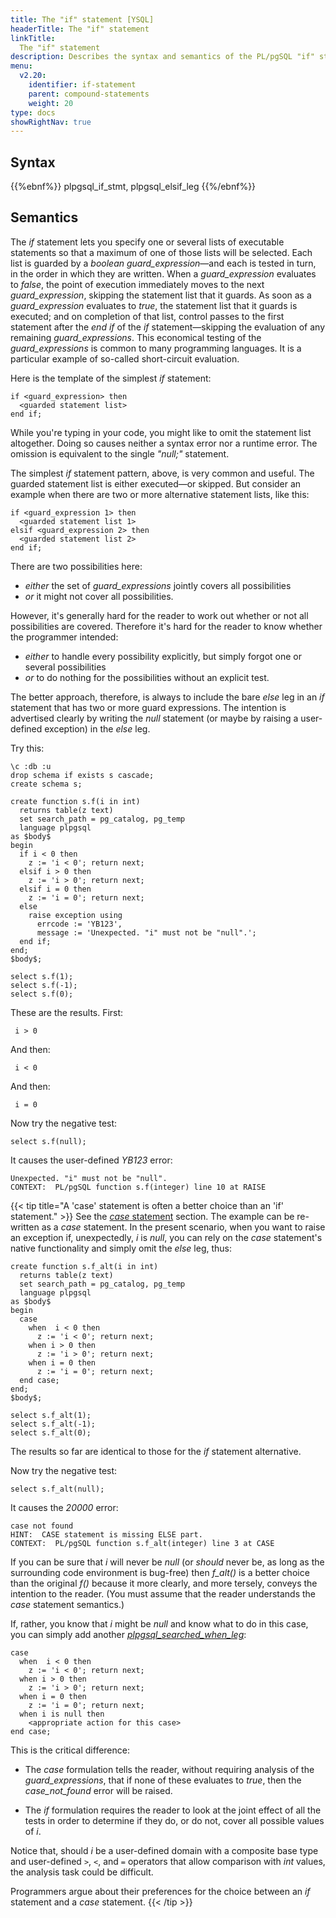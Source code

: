 ```yaml
---
title: The "if" statement [YSQL]
headerTitle: The "if" statement
linkTitle:
  The "if" statement
description: Describes the syntax and semantics of the PL/pgSQL "if" statement. [YSQL].
menu:
  v2.20:
    identifier: if-statement
    parent: compound-statements
    weight: 20
type: docs
showRightNav: true
---
```


## Syntax

{{%ebnf%}}
  plpgsql_if_stmt,
  plpgsql_elsif_leg
{{%/ebnf%}}

## Semantics

The _if_ statement lets you specify one or several lists of executable statements so that a maximum of one of those lists will be selected. Each list is guarded by a _boolean_ _guard_expression_—and each is tested in turn, in the order in which they are written. When a _guard_expression_ evaluates to _false_, the point of execution immediately moves to the next _guard_expression_, skipping the statement list that it guards. As soon as a _guard_expression_ evaluates to _true_, the statement list that it guards is executed; and on completion of that list, control passes to the first statement after the _end if_ of the _if_ statement—skipping the evaluation of any remaining _guard_expressions_. This economical testing of the _guard_expressions_ is common to many programming languages. It is a particular example of so-called short-circuit evaluation.

Here is the template of the simplest _if_ statement:

```plpgsql
if <guard_expression> then
  <guarded statement list>
end if;
```

While you're typing in your code, you might like to omit the statement list altogether. Doing so causes neither a syntax error nor a runtime error. The omission is equivalent to the single _"null;"_ statement.

The simplest _if_ statement pattern, above, is very common and useful. The guarded statement list is either executed—or skipped. But consider an example when there are two or more alternative statement lists, like this:

```plpgsql
if <guard_expression 1> then
  <guarded statement list 1>
elsif <guard_expression 2> then
  <guarded statement list 2>
end if;
```

There are two possibilities here:
- _either_ the set of _guard_expressions_ jointly covers all possibilities
- _or_ it might not cover all possibilities.

However, it's generally hard for the reader to work out whether or not all possibilities are covered. Therefore it's hard for the reader to know whether the programmer intended:

- _either_ to handle every possibility explicitly, but  simply forgot one or several possibilities
- _or_ to do nothing for the possibilities without an explicit test.

The better approach, therefore, is always to include the bare _else_ leg in an _if_ statement that has two or more guard expressions. The intention is advertised clearly by writing the _null_ statement (or maybe by raising a user-defined exception) in the _else_ leg.

Try this:

```plpgsql
\c :db :u
drop schema if exists s cascade;
create schema s;

create function s.f(i in int)
  returns table(z text)
  set search_path = pg_catalog, pg_temp
  language plpgsql
as $body$
begin
  if i < 0 then
    z := 'i < 0'; return next;
  elsif i > 0 then
    z := 'i > 0'; return next;
  elsif i = 0 then
    z := 'i = 0'; return next;
  else
    raise exception using
      errcode := 'YB123',
      message := 'Unexpected. "i" must not be "null".';
  end if;
end;
$body$;

select s.f(1);
select s.f(-1);
select s.f(0);
```

These are the results. First:

```output
 i > 0
```

And then:

```output
 i < 0
```


And then:

```output
 i = 0
```

Now try the negative test:

```plpgsql
select s.f(null);
```

It causes the user-defined _YB123_ error:

```output
Unexpected. "i" must not be "null".
CONTEXT:  PL/pgSQL function s.f(integer) line 10 at RAISE
```

<a name="case-stmt-versus-if-stmt"></a>
{{< tip title="A 'case' statement is often a better choice than an 'if' statement." >}}
See the [_case_ statement](../case-statement) section. The example can be re-written as a _case_ statement. In the present scenario, when you want to raise an exception if, unexpectedly, _i_ is _null_, you can rely on the _case_ statement's native functionality and simply omit the _else_ leg, thus:

```plpgsql
create function s.f_alt(i in int)
  returns table(z text)
  set search_path = pg_catalog, pg_temp
  language plpgsql
as $body$
begin
  case
    when  i < 0 then
      z := 'i < 0'; return next;
    when i > 0 then
      z := 'i > 0'; return next;
    when i = 0 then
      z := 'i = 0'; return next;
  end case;
end;
$body$;

select s.f_alt(1);
select s.f_alt(-1);
select s.f_alt(0);
```
The results so far are identical to those for the _if_ statement alternative.

Now try the negative test:

```plpgsql
select s.f_alt(null);
```

It causes the _20000_ error:

```output
case not found
HINT:  CASE statement is missing ELSE part.
CONTEXT:  PL/pgSQL function s.f_alt(integer) line 3 at CASE
```

If you can be sure that _i_ will never be _null_ (or _should_ never be, as long as the surrounding code environment is bug-free) then _f_alt()_ is a better choice than the original _f()_ because it more clearly, and more tersely, conveys the intention to the reader. (You must assume that the reader understands the _case_ statement semantics.)

If, rather, you know that _i_ might be _null_ and know what to do in this case, you can simply add another _[plpgsql_searched_when_leg](../../../../../../syntax_resources/grammar_diagrams/#plpgsql-searched-when-leg)_:

```plpgsql
case
  when  i < 0 then
    z := 'i < 0'; return next;
  when i > 0 then
    z := 'i > 0'; return next;
  when i = 0 then
    z := 'i = 0'; return next;
  when i is null then
    <appropriate action for this case>
end case;
```

This is the critical difference:

- The _case_ formulation tells the reader, without requiring analysis of the _guard_expressions_, that if none of these evaluates to _true_, then the _case_not_found_ error will be raised.

- The _if_ formulation requires the reader to look at the joint effect of all the tests in order to determine if they do, or do not, cover all possible values of _i_.

Notice that, should _i_ be a user-defined domain with a composite base type and user-defined `>`, `<`, and `=` operators that allow comparison with _int_ values, the analysis task could be difficult.

Programmers argue about their preferences for the choice between an _if_ statement and a _case_ statement.
{{< /tip >}}
